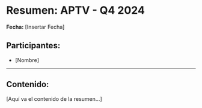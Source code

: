 # Resumen: APTV - Q4 2024

**Fecha:** [Insertar Fecha]

## Participantes:
* [Nombre]

---

## Contenido:

[Aquí va el contenido de la resumen...]